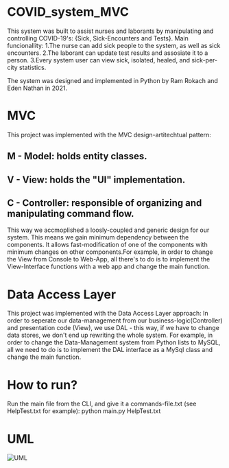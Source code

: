 # COVID_system_MVC
This system was built to assist nurses and laborants by manipulating and controlling COVID-19's: {Sick, Sick-Encounters and Tests}.
Main funcionallity:
    1.The nurse can add sick people to the system, as well as sick encounters.
    2.The laborant can update test results and assosiate it to a person.
    3.Every system user can view sick, isolated, healed, and sick-per-city statistics.

The system was designed and implemented in Python by Ram Rokach and Eden Nathan in 2021.
# MVC
This project was implemented with the MVC design-artitechtual pattern:
   ##  M - Model: holds entity classes.
   ##  V - View: holds the "UI" implementation.
   ##  C - Controller: responsible of organizing and manipulating command flow.
This way we accmoplished a loosly-coupled and generic design for our system. This means we gain minimum dependency between the components. It allows fast-modification of one of the components with minimum changes on other components.For example, in order to change the View from Console to Web-App, all there's to do is to implement the View-Interface functions with a web app and change the main function. 
# Data Access Layer
This project was implemented with the Data Access Layer approach:
In order to seperate our data-management from our business-logic(Controller) and presentation code (View), we use DAL - this way, if we have to change data stores, we don't end up rewriting the whole system. For example, in order to change the Data-Management system from Python lists to MySQL, all we need to do is to implement the DAL interface as a MySql class and change the main function.

# How to run?
Run the main file from the CLI, and give it a commands-file.txt (see HelpTest.txt for example): python main.py HelpTest.txt

# UML

![UML](https://github.com/dndn10/COVID_system_MVC/blob/main/githubUmlPic.png?raw=true)

